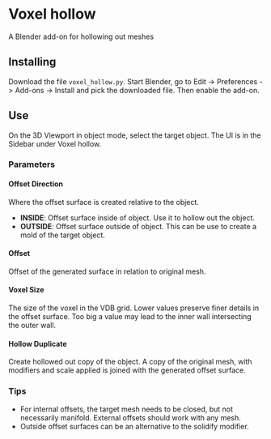 # Voxel hollow
A Blender add-on for hollowing out meshes 

## Installing
Download the file `voxel_hollow.py`. Start Blender, go to Edit -> 
Preferences -> Add-ons -> Install and pick the downloaded file. Then enable 
the add-on.

## Use
On the 3D Viewport in object mode, select the target object. The UI is in the
Sidebar under Voxel hollow.

### Parameters

#### Offset Direction
Where the offset surface is created relative to the object.
 - **INSIDE**: Offset surface inside of object. Use it to hollow out the object.
 - **OUTSIDE**: Offset surface outside of object. This can  be use to create 
   a mold of the target object.

#### Offset
Offset of the generated surface in relation to original mesh. 

#### Voxel Size
The size of the voxel in the VDB grid. Lower values preserve finer details
in the offset surface. Too big a value may lead to the inner wall intersecting
the outer wall. 

#### Hollow Duplicate
Create hollowed out copy of the object. A copy of the original mesh, with
modifiers and scale applied is joined with the generated offset surface.

### Tips
 - For internal offsets, the target mesh needs to be closed, but not 
   necessarily manifold. External offsets should work with any mesh.
 - Outside offset surfaces can be an alternative to the solidify modifier.
